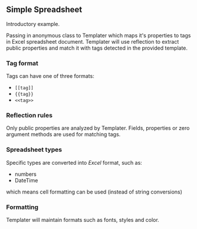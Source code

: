## Simple Spreadsheet

Introductory example. 

Passing in anonymous class to Templater which maps it's properties to tags in Excel spreadsheet document.
Templater will use reflection to extract public properties and match it with tags detected in the provided template.

### Tag format

Tags can have one of three formats:

 * `[[tag]]`
 * `{{tag}}`
 * `<<tag>>`

### Reflection rules

Only public properties are analyzed by Templater. Fields, properties or zero argument methods are used for matching tags.

### Spreadsheet types

Specific types are converted into *Excel* format, such as:

 * numbers
 * DateTime

which means cell formatting can be used (instead of string conversions)

### Formatting

Templater will maintain formats such as fonts, styles and color.